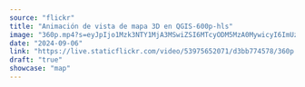 ```yaml
---
source: "flickr"
title: "Animación de vista de mapa 3D en QGIS-600p-hls"
image: "360p.mp4?s=eyJpIjo1Mzk3NTY1MjA3MSwiZSI6MTcyODM5MzA0MywicyI6ImUzMmI1NTE4OGE5ZDE5YWVhODRmNjA5MTE0NzE0OTBmMmIyYjZkMWMiLCJ2IjoxfQ.mp4"
date: "2024-09-06"
link: "https://live.staticflickr.com/video/53975652071/d3bb774578/360p.mp4?s=eyJpIjo1Mzk3NTY1MjA3MSwiZSI6MTcyODM5MzA0MywicyI6ImUzMmI1NTE4OGE5ZDE5YWVhODRmNjA5MTE0NzE0OTBmMmIyYjZkMWMiLCJ2IjoxfQ"
draft: "true"
showcase: "map"
---
```

